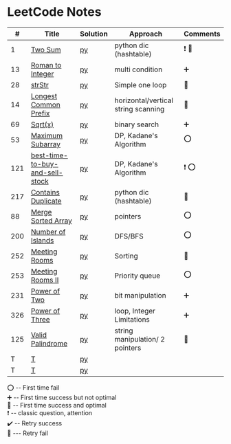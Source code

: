 # LeetCode Notes 


| #   | Title                                                                                             | Solution                                    | Approach                            | Comments                        |  
|-----|---------------------------------------------------------------------------------------------------|---------------------------------------------|-------------------------------------|---------------------------------|
| 1   | [Two Sum](https://leetcode.com/problems/two-sum/)                                                 | [py](hashTable/TwoSum.md)                   | python dic (hashtable)              | :heavy_exclamation_mark:  :100: |
| 13  | [Roman to Integer](https://leetcode.com/problems/roman-to-integer/)                               | [py](general/Roman.md)                      | multi condition                     | :heavy_plus_sign:               |
| 28  | [strStr](https://leetcode.com/problems/implement-strstr/)                                         | [py](general/strStr.md)                     | Simple one loop                     | :100:                           |
| 14  | [Longest Common Prefix](https://leetcode.com/problems/longest-common-prefix/)                     | [py](general/prefix.md)                     | horizontal/vertical string scanning | :100:                           |
| 69  | [Sqrt(x)](https://leetcode.com/problems/sqrtx/)                                                   | [py](./math/sqrt.md)                        | binary search                       | :heavy_plus_sign:               |
| 53  | [Maximum Subarray](https://leetcode.com/problems/maximum-subarray/)                               | [py](dynamicProgramming/maximumSubarray.md) | DP, Kadane's Algorithm              | :o:                             |
| 121 | [best-time-to-buy-and-sell-stock](https://leetcode.com/problems/best-time-to-buy-and-sell-stock/) | [py](dynamicProgramming/stock.md)           | DP, Kadane's Algorithm              | :heavy_exclamation_mark:  :o:   |
| 217 | [Contains Duplicate](https://leetcode.com/problems/contains-duplicate/)                           | [py](general/containDuplicates.md)          | python dic (hashtable)              | :100:                           |
| 88  | [Merge Sorted Array](https://leetcode.com/problems/merge-sorted-array/)                           | [py](pointers/MergeSortedArray.md)          | pointers                            | :o:                             |
| 200 | [Number of Islands](https://leetcode.com/problems/number-of-islands/)                             | [py](DFS-BFS/number-of-islands.md)          | DFS/BFS                             | :o:                             |
| 252 | [Meeting Rooms](https://leetcode.com/problems/meeting-rooms/)                                     | [py](array/MeetingRooms.md)                 | Sorting                             | :100:                           |
| 253 | [Meeting Rooms II](https://leetcode.com/problems/meeting-rooms-ii/)                               | [py](heap/MeetingRoomsII.md)                | Priority queue                      | :o:                             |
| 231 | [Power of Two](https://leetcode.com/problems/power-of-two/)                                       | [py](BitManipulation/PowerofTwo.md)         | bit manipulation                    | :heavy_plus_sign:               |
| 326 | [Power of Three](https://leetcode.com/problems/power-of-three/)                                   | [py](BitManipulation/PowerofThree.md)       | loop, Integer Limitations           | :heavy_plus_sign:               |
| 125 | [Valid Palindrome](https://leetcode.com/problems/valid-palindrome/)                               | [py](string/ValidPalindrome.md)             | string manipulation/ 2 pointers     | :100:                           |
| T   | [T]()                                                                                             | [py](general/strStr.md)                     |                                     |                                 |
| T   | [T]()                                                                                             | [py](general/strStr.md)                     |                                     |                                 |

:o: -- First time fail       
:heavy_plus_sign: -- First time success but not optimal     
:100: -- First time success and optimal    
:heavy_exclamation_mark: -- classic question, attention        
:heavy_check_mark: -- Retry success      
:small_red_triangle: --- Retry fail     